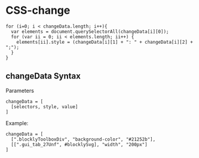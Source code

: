 # CSS-change

```
for (i=0; i < changeData.length; i++){
  var elements = document.querySelectorAll(changeData[i][0]);
  for (var ii = 0; ii < elements.length; ii++) {
  	elements[ii].style = (changeData[i][1] + ": " + changeData[i][2] + ";");
  }
}
```

## changeData Syntax
Parameters
```
changeData = [
  [selectors, style, value]
]
```
Example:
```
changeData = [
  [".blocklyToolboxDiv", "background-color", "#21252b"],
  [[".gui_tab_27Unf", #blocklySvg], "width", "200px"]
]
```
